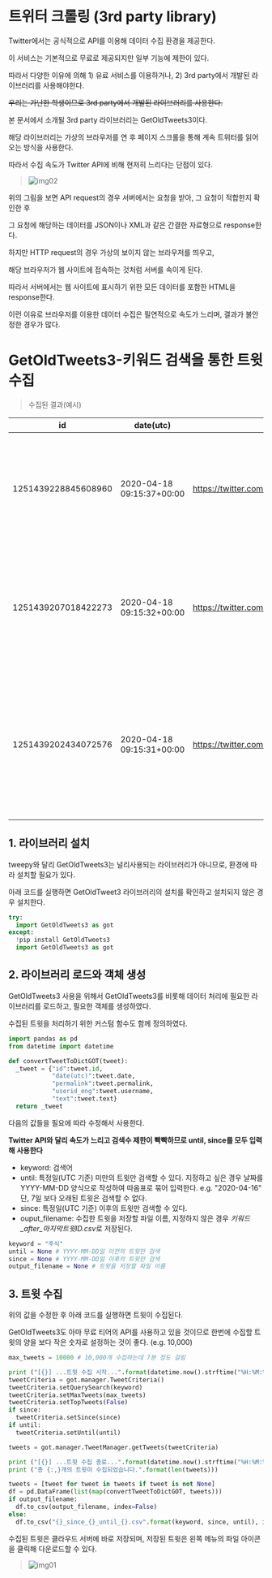 # 트위터 크롤링 (3rd party library)

Twitter에서는 공식적으로 API를 이용해 데이터 수집 환경을 제공한다.

이 서비스는 기본적으로 무료로 제공되지만 일부 기능에 제한이 있다.

따라서 다양한 이유에 의해 1) 유료 서비스를 이용하거나, 2) 3rd party에서 개발된 라이브러리를 사용해야한다.

~~우리는 가난한 학생이므로 3rd party에서 개발된 라이브러리를 사용한다.~~

본 문서에서 소개될 3rd party 라이브러리는 GetOldTweets3이다.

해당 라이브러리는 가상의 브라우저를 연 후 페이지 스크롤을 통해 계속 트위터를 읽어오는 방식을 사용한다.

따라서 수집 속도가 Twitter API에 비해 현저히 느리다는 단점이 있다.

> ![img02](https://github.com/jaehwan-dev/study-in-mis/blob/master/imgs/img02-api%20vs%20http.PNG)

위의 그림을 보면 API request의 경우 서버에서는 요청을 받아, 그 요청이 적합한지 확인한 후

그 요청에 해당하는 데이터를 JSON이나 XML과 같은 간결한 자료형으로 response한다.

하지만 HTTP request의 경우 가상의 보이지 않는 브라우저를 띄우고,

해당 브라우저가 웹 사이트에 접속하는 것처럼 서버를 속이게 된다.

따라서 서버에서는 웹 사이트에 표시하기 위한 모든 데이터를 포함한 HTML을 response한다.

이런 이유로 브라우저를 이용한 데이터 수집은 필연적으로 속도가 느리며, 결과가 불안정한 경우가 많다.

# GetOldTweets3-키워드 검색을 통한 트윗 수집

> 수집된 결과(예시)

id | date(utc) | permalink | userid_eng | text
--- | --- | --- | --- | ---
1251439228845608960 | 2020-04-18 09:15:37+00:00 | https://twitter.com/jyj_jpris/status/125143922... | jyj_jpris | 아직도 신천지에서 코로나가 나오다니..........그저 이를 갈 뿐이다.
1251439207018422273 | 2020-04-18 09:15:32+00:00 | https://twitter.com/ace27568/status/1251439207... | ace27568 | 코로나를 정쟁에 활용하는 비열한 것들 그러니 너거는 폭망하는 거다.
1251439202434072576 | 2020-04-18 09:15:31+00:00 | https://twitter.com/Haha84128560/status/125143... | Haha84128560 | 일반감기가 아니라 xxxx코로나 아닌가요? 이러다가 졸지에 이부프로펜 퇴출 될듯 ㅎ...

## 1. 라이브러리 설치

tweepy와 달리 GetOldTweets3는 널리사용되는 라이브러리가 아니므로, 환경에 따라 설치할 필요가 있다.

아래 코드를 실행하면 GetOldTweet3 라이브러리의 설치를 확인하고 설치되지 않은 경우 설치한다.

```python
try:
  import GetOldTweets3 as got
except:
  !pip install GetOldTweets3
  import GetOldTweets3 as got
```

## 2. 라이브러리 로드와 객체 생성

GetOldTweets3 사용을 위해서 GetOldTweets3를 비롯해 데이터 처리에 필요한 라이브러리를 로드하고, 필요한 객체를 생성하였다.

수집된 트윗을 처리하기 위한 커스텀 함수도 함께 정의하였다.

```python
import pandas as pd
from datetime import datetime

def convertTweetToDictGOT(tweet):
  _tweet = {"id":tweet.id,
            "date(utc)":tweet.date,
            "permalink":tweet.permalink,
            "userid_eng":tweet.username,
            "text":tweet.text}
  return _tweet
```

다음의 값들을 필요에 따라 수정해서 사용한다.

**Twitter API와 달리 속도가 느리고 검색수 제한이 빡빡하므로 until, since를 모두 입력해 사용한다**

- keyword: 검색어
- until: 특정일(UTC 기준) 미만의 트윗만 검색할 수 있다. 지정하고 싶은 경우 날짜를 YYYY-MM-DD 양식으로 작성하여 따옴표로 묶어 입력한다. e.g. "2020-04-16" 단, 7일 보다 오래된 트윗은 검색할 수 없다.
- since: 특정일(UTC 기준) 이후의 트윗만 검색할 수 있다.
- ouput_filename: 수집한 트윗을 저장할 파일 이름, 지정하지 않은 경우 *키워드_after_마지막트윗ID.csv*로 저장된다.

```python
keyword = "주식"
until = None # YYYY-MM-DD일 이전의 트윗만 검색
since = None # YYYY-MM-DD일 이후의 트윗만 검색
output_filename = None # 트윗을 저장할 파일 이름
```

## 3. 트윗 수집

위의 값을 수정한 후 아래 코드를 실행하면 트윗이 수집된다.

GetOldTweets3도 아마 무료 티어의 API를 사용하고 있을 것이므로 한번에 수집할 트윗의 양을 보다 작은 숫자로 설정하는 것이 좋다. (e.g. 10,000)

```python
max_tweets = 10000 # 10,000개 수집하는데 7분 정도 걸림

print ("[{}] ...트윗 수집 시작...".format(datetime.now().strftime("%H:%M:%S")))
tweetCriteria = got.manager.TweetCriteria()
tweetCriteria.setQuerySearch(keyword)
tweetCriteria.setMaxTweets(max_tweets)
tweetCriteria.setTopTweets(False)
if since:
  tweetCriteria.setSince(since)
if until:
  tweetCriteria.setUntil(until)

tweets = got.manager.TweetManager.getTweets(tweetCriteria)

print ("[{}] ...트윗 수집 종료...".format(datetime.now().strftime("%H:%M:%S")))
print ("총 {:,}개의 트윗이 수집되었습니다.".format(len(tweets)))

tweets = [tweet for tweet in tweets if tweet is not None]
df = pd.DataFrame(list(map(convertTweetToDictGOT, tweets)))
if output_filename:
  df.to_csv(output_filename, index=False)
else:
  df.to_csv("{}_since_{}_until_{}.csv".format(keyword, since, until), index=False, encoding='euc-kr')
```

수집된 트윗은 클라우드 서버에 바로 저장되며, 저장된 트윗은 왼쪽 메뉴의 파일 아이콘을 클릭해 다운로드할 수 있다.

> ![img01](https://github.com/jaehwan-dev/study-in-mis/raw/master/imgs/img01-download%20outputfile.png)
